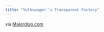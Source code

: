 ```yaml
---
title: "Volkswagen''s Transparent Factory"
---
```

<p>via <a href="https://www.majordojo.com/2011/03/volkswagons-transparent-factory.php" title="" target="">Majordojo.com</a></p>
